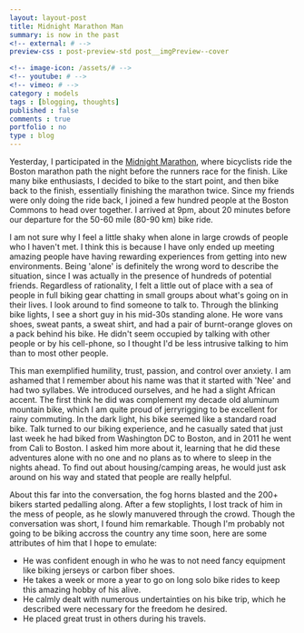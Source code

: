 ```yaml
---
layout: layout-post
title: Midnight Marathon Man
summary: is now in the past
<!-- external: # -->
preview-css : post-preview-std post__imgPreview--cover

<!-- image-icon: /assets/# -->
<!-- youtube: # -->
<!-- vimeo: # -->
category : models
tags : [blogging, thoughts]
published : false
comments : true
portfolio : no
type : blog
---
```


Yesterday, I participated in the [Midnight Marathon](https://www.midnightmarathon.org/), where bicyclists ride the Boston marathon path the night before the runners race for the finish. Like many bike enthusiasts, I decided to bike to the start point, and then bike back to the finish, essentially finishing the marathon twice. Since my friends were only doing the ride back, I joined a few hundred people at the Boston Commons to head over together. I arrived at 9pm, about 20 minutes before our departure for the 50-60 mile (80-90 km) bike ride. 

I am not sure why I feel a little shaky when alone in large crowds of people who I haven't met. I think this is because I have only ended up meeting amazing people have having rewarding experiences from getting into new environments. Being 'alone' is definitely the wrong word to describe the situation, since I was actually in the presence of hundreds of potential friends. Regardless of rationality, I felt a little out of place with a sea of people in full biking gear chatting in small groups about what's going on in their lives. I look around to find someone to talk to. Through the blinking bike lights, I see a short guy in his mid-30s standing alone. He wore vans shoes, sweat pants, a sweat shirt, and had a pair of burnt-orange gloves on a pack behind his bike. He didn't seem occupied by talking with other people or by his cell-phone, so I thought I'd be less intrusive talking to him than to most other people. 

This man exemplified humility, trust, passion, and control over anxiety. I am ashamed that I remember about his name was that it started with 'Nee' and had two syllabes. We introduced ourselves, and he had a slight African accent. The first think he did was complement my decade old aluminum mountain bike, which I am quite proud of jerryrigging to be excellent for rainy commuting. In the dark light, his bike seemed like a standard road bike. Talk turned to our biking experience, and he casually sated that just last week he had biked from Washington DC to Boston, and in 2011 he went from Cali to Boston. I asked him more about it, learning that he did these adventures alone with no one and no plans as to where to sleep in the nights ahead. To find out about housing/camping areas, he would just ask around on his way and stated that people are really helpful. 

About this far into the conversation, the fog horns blasted and the 200+ bikers started pedalling along. After a few stoplights, I lost track of him in the mess of people, as he slowly manuvered through the crowd. Though the conversation was short, I found him remarkable. Though I'm probably not going to be biking accross the country any time soon, here are some attributes of him that I hope to emulate:

* He was confident enough in who he was to not need fancy equipment like biking jerseys or carbon fiber shoes. 
* He takes a week or more a year to go on long solo bike rides to keep this amazing hobby of his alive. 
* He calmly dealt with numerous undertainties on his bike trip, which he described were necessary for the freedom he desired. 
* He placed great trust in others during his travels.
